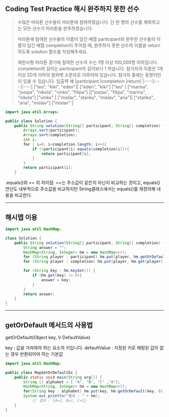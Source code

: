 ## Coding Test Practice 해시 완주하지 못한 선수
>수많은 마라톤 선수들이 마라톤에 참여하였습니다. 단 한 명의 선수를 제외하고는 모든 선수가 마라톤을 완주하였습니다. <br>
>
>마라톤에 참여한 선수들의 이름이 담긴 배열 participant와 완주한 선수들의 이름이 담긴 배열 completion이 주어질 때, 완주하지 못한 선수의 이름을 return 하도록 solution 함수를 작성해주세요. <br>
>
>제한사항
>마라톤 경기에 참여한 선수의 수는 1명 이상 100,000명 이하입니다.
>completion의 길이는 participant의 길이보다 1 작습니다.
>참가자의 이름은 1개 이상 20개 이하의 알파벳 소문자로 이루어져 있습니다.
>참가자 중에는 동명이인이 있을 수 있습니다.
>입출력 예
|participant	|completion	|return|
|:---:|:---:|:---:|
|"leo", "kiki", "eden"]|	["eden", "kiki"]	|"leo" |
["marina", "josipa", "nikola", "vinko", "filipa"]	|["josipa", "filipa", "marina", "nikola"]	|"vinko" |
["mislav", "stanko", "mislav", "ana"]|	["stanko", "ana", "mislav"]	|"mislav" |


```java
import java.util.Arrays;

public class Solution {
    public String solution(String[] participant, String[] completion) {
        Arrays.sort(participant);
        Arrays.sort(completion);
        int i;
        for ( i=0; i<completion.length; i++){
            if (!participant[i].equals(completion[i])){
                return participant[i];
            }
        }
        return participant[i];
    }
```

.equals()와 == 의 차이점:
==는 주소값이 같은지 아닌지 비교하는 것이고, equals()연산도 내부적으로 주소값을 비교하지만 String클래스에서는 equals()를 재정의해 내용을 비교한다.


***

## 해시맵 이용

```java
import java.util.HashMap;

class Solution {
    public String solution(String[] participant, String[] completion) {
        String answer = "";
        HashMap<String, Integer> hm = new HashMap<>();
        for (String player : participant) hm.put(player, hm.getOrDefault(player, 0) + 1);
        for (String player : completion) hm.put(player, hm.get(player) - 1);

        for (String key : hm.keySet()) {
            if (hm.get(key) != 0){
                answer = key;
            }
        }
        return answer;
    }
}
```
***

 ## getOrDefault 메서드의 사용법
 getOrDefault(Object key, V DefaultValue)

key : 값을 가져와야 하는 요소의 키입니다.
defaultValue : 지정된 키로 매핑된 값이 없는 경우 반환되어야 하는 기본값
 
```java
import java.util.HashMap;

public class MapGetOrDefaultEx {
	public static void main(String arg[]) {
		String [] alphabet = { "A", "B", "C" ,"A"};
		HashMap<String, Integer> hm = new HashMap<>();
		for(String key : alphabet) hm.put(key, hm.getOrDefault(key, 0) + 1);
		System.out.println("결과 : " + hm);
        	// 결과 : {A=2, B=1, C=1}
	}
}
```
